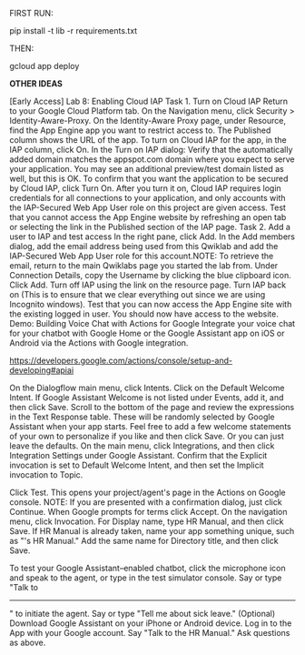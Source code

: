 FIRST RUN:

pip install -t lib -r requirements.txt

THEN:

gcloud app deploy


**OTHER IDEAS**

[Early Access] Lab 8: Enabling Cloud IAP
Task 1. Turn on Cloud IAP
Return to your Google Cloud Platform tab.
On the Navigation menu, click Security > Identity-Aware-Proxy.
On the Identity-Aware Proxy page, under Resource, find the App Engine app you want to restrict access to. The Published column shows the URL of the app.
To turn on Cloud IAP for the app, in the IAP column, click On.
In the Turn on IAP dialog:
Verify that the automatically added domain matches the appspot.com domain where you expect to serve your application. You may see an additional preview/test domain listed as well, but this is OK.
To confirm that you want the application to be secured by Cloud IAP, click Turn On. After you turn it on, Cloud IAP requires login credentials for all connections to your application, and only accounts with the IAP-Secured Web App User role on this project are given access.
Test that you cannot access the App Engine website by refreshing an open tab or selecting the link in the Published section of the IAP page.
Task 2. Add a user to IAP and test access
In the right pane, click Add.
In the Add members dialog, add the email address being used from this Qwiklab and add the IAP-Secured Web App User role for this account.NOTE: To retrieve the email, return to the main Qwiklabs page you started the lab from. Under Connection Details, copy the Username by clicking the blue clipboard icon.
Click Add.
Turn off IAP using the link on the resource page.
Turn IAP back on (This is to ensure that we clear everything out since we are using Incognito windows).
Test that you can now access the App Engine site with the existing logged in user. You should now have access to the website.
Demo: Building Voice Chat with Actions for Google
Integrate your voice chat for your chatbot with Google Home or the Google Assistant app on iOS or Android via the Actions with Google integration.

https://developers.google.com/actions/console/setup-and-developing#apiai



On the Dialogflow main menu, click Intents.
Click on the Default Welcome Intent.
If Google Assistant Welcome is not listed under Events, add it, and then click Save.
Scroll to the bottom of the page and review the expressions in the Text Response table. These will be randomly selected by Google Assistant when your app starts. Feel free to add a few welcome statements of your own to personalize if you like and then click Save. Or you can just leave the defaults.
On the main menu, click Integrations, and then click Integration Settings under Google Assistant.
Confirm that the Explicit invocation is set to Default Welcome Intent, and then set the Implicit invocation to Topic.


Click Test. This opens your project/agent's page in the Actions on Google console. NOTE: If you are presented with a confirmation dialog, just click Continue. When Google prompts for terms click Accept.
On the navigation menu, click Invocation.
For Display name, type HR Manual, and then click Save. If HR Manual is already taken, name your app something unique, such as "<your name>'s HR Manual."
Add the same name for Directory title, and then click Save.


To test your Google Assistant–enabled chatbot, click the microphone icon and speak to the agent, or type in the test simulator console.
Say or type "Talk to <HR manual name>" to initiate the agent.
Say or type "Tell me about sick leave."
(Optional) Download Google Assistant on your iPhone or Android device. Log in to the App with your Google account. Say "Talk to the HR Manual." Ask questions as above.